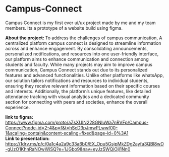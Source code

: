 # Campus-Connect
<p> Campus Connect is my first ever ui/ux project made by me and my team members. Its a prototype of a website build using figma. </p>
<b> About the project: </b> 
To address the challenges of campus communication, 
A centralized platform campus connect is designed to streamline information across and enhance engagement.
By consolidating announcements, personalized notifications, and resources into one user-friendly interface, our platform aims to enhance communication and connection among students and faculty.
While many projects may aim to improve  campus communication, Campus Connect stands out due to its personalized features and advanced functionalities. Unlike other platforms like whatsApp, our solution tailors notifications and resources to individual students, ensuring they receive relevant information based on their specific courses and interests. 
Additionally, the platform’s unique features, like detailed attendance tracking with visual analytics and a dedicated community section for connecting with peers and societies, enhance the overall experience.

<b> link to figma: </b> https://www.figma.com/proto/aZsXUIN228GNluWa7nRVFp/Campus-Connect?node-id=2-4&p=f&t=hScD3pJmwPLwwf00-1&scaling=contain&content-scaling=fixed&page-id=0%3A1
<br>
<b> Link to presentation: </b> https://1drv.ms/p/c/0a1c4a2a9c33a6b0/EX_Opu5GsjpMkZDg2ayfa3QBl8wD-gUzO1KhnRaNOwWiSQ?e=1JGbo9&nav=eyJzSWQiOjI1Nn0
